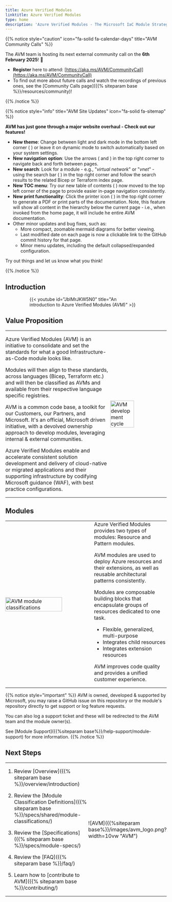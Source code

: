 ```yaml
---
title: Azure Verified Modules
linktitle: Azure Verified Modules
type: home
description: 'Azure Verified Modules - The Microsoft IaC Module Strategy'
---
```


{{% notice style="caution" icon="fa-solid fa-calendar-days" title="AVM Community Calls" %}}

The AVM team is hosting its next external community call on the **6th February 2025**! 🥳

- **Register** here to attend: [https://aka.ms/AVM/CommunityCall](https://aka.ms/AVM/CommunityCall)
- To find out more about future calls and watch the recordings of previous ones, see the [Community Calls page]({{% siteparam base %}}/resources/community)!

{{% /notice %}}

{{% notice style="info" title="AVM Site Updates" icon="fa-solid fa-sitemap" %}}

**AVM has just gone through a major website overhaul - Check out our features!**

- **New theme**: Change between light and dark mode in the bottom left corner ( <i class="fa-solid fa-paintbrush"></i> ) or leave it on dynamic mode to switch automatically based on your system settings.
- **New navigation option**: Use the arrows ( <i class="fa-solid fa-chevron-left"></i> and <i class="fa-solid fa-chevron-right"></i> ) in the top right corner to navigate back and forth between pages.
- **New search**: Look for a module - e.g., "*virtual network*" or "*vnet*" - using the search bar ( <i class="fa-solid fa-magnifying-glass"></i> ) in the top right corner and follow the search results to the related Bicep or Terraform index page.
- **New TOC menu**: Try our new table of contents ( <i class="fa-solid fa-rectangle-list"></i> ) now moved to the top left corner of the page to provide easier in-page navigation consistently.
- **New print functionality**: Click the printer icon ( <i class="fa-solid fa-print"></i> ) in the top right corner to generate a PDF or print parts of the documentation. Note, this feature will show all content in the hierarchy below the current page - i.e., when invoked from the home page, it will include he entire AVM documentation.
- Other minor updates and bug fixes, such as:
  - More compact, zoomable mermaid diagrams for better viewing.
  - Last modified date on each page is now a clickable link to the GitHub commit history for that page.
  - Minor menu updates, including the default collapsed/expanded configuration.

Try out things and let us know what you think!

{{% /notice %}}

## Introduction

<div style="width:70%; margin: 0 auto;">
{{< youtube id="JbIMrJKW5N0" title="An introduction to Azure Verified Modules (AVM)" >}}
</div>

## Value Proposition

<table style="border: none; border-collapse: collapse; margin:0; padding:0;">
  <tr>
    <td style="border: none; padding:0; margin:0; width:65%">

Azure Verified Modules (AVM) is an initiative to consolidate and set the standards for what a good Infrastructure-as-Code module looks like.

Modules will then align to these standards, across languages (Bicep, Terraform etc.) and will then be classified as AVMs and available from their respective language specific registries.

AVM is a common code base, a toolkit for our Customers, our Partners, and Microsoft. It's an official, Microsoft driven initiative, with a devolved ownership approach to develop modules, leveraging internal & external communities.

Azure Verified Modules enable and accelerate consistent solution development and delivery of cloud-native or migrated applications and their supporting infrastructure by codifying Microsoft guidance (WAF), with best practice configurations.

  </td>
    <td style="border: none; margin:0; padding: 0;">
      <img src="{{%siteparam base%}}/images/avm_cycle.png" width=65% alt="AVM development cycle" style="margin:0 auto;padding: 0;">
    </td>
  </tr>
</table>

## Modules

<table style="border: none; border-collapse: collapse; margin: 0; padding: 0;">
  <tr>
    <td style="border: none; padding: 0; width:55%">
        <img src="{{%siteparam base%}}/images/avm_modules.png" width=80% alt="AVM module classifications">
    </td>
    <td style="border: none; padding: 0;">
Azure Verified Modules provides two types of modules: Resource and Pattern modules.

AVM modules are used to deploy Azure resources and their extensions, as well as reusable architectural patterns consistently.

Modules are composable building blocks that encapsulate groups of resources dedicated to one task.

- Flexible, generalized, multi-purpose
- Integrates child resources
- Integrates extension resources

AVM improves code quality and provides a unified customer experience.
    </td>
  </tr>
</table>

{{% notice style="important" %}}
AVM is owned, developed & supported by Microsoft, you may raise a GitHub issue on this repository or the module's repository directly to get support or log feature requests.

You can also log a support ticket and these will be redirected to the AVM team and the module owner(s).

See [Module Support]({{%siteparam base%}}/help-support/module-support) for more information.
{{% /notice %}}

## Next Steps

<table style="border: none; border-collapse: collapse; margin: 0; padding: 0;">
  <tr>
    <td style="border: none; padding: 0; width:60%">

1. Review [Overview]({{% siteparam base %}}/overview/introduction)
2. Review the [Module Classification Definitions]({{% siteparam base %}}/specs/shared/module-classifications/)
3. Review the [Specifications]({{% siteparam base %}}/specs/module-specs/)
4. Review the [FAQ]({{% siteparam base %}}/faq/)
5. Learn how to [contribute to AVM]({{% siteparam base %}}/contributing/)
    </td>
    <td style="border: none; padding: 0;">

    ![AVM]({{%siteparam base%}}/images/avm_logo.png?width=10vw "AVM")

    </td>

  </tr>
</table>
